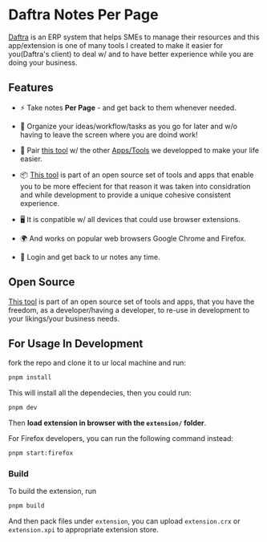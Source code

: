# Daftra Notes Per Page 

[Daftra](https://daftra.com/) is an ERP system that helps SMEs to manage their resources and this app/extension is one of many tools I created to make it easier for you(Daftra's client) to deal w/ and to have better experience while you are doing your business. 

## Features

- ⚡️ Take notes **Per Page** - and get back to them whenever needed.
- 💬 Organize your ideas/workflow/tasks as you go for later and w/o having to leave the screen where you are doind work!

- 🦾 Pair [this tool](https://www.app.org/) w/ the other [Apps/Tools](https://www.app.org/) we developped to make your life easier.  
- 📦 [This tool](./src/components) is part of an open source set of tools and apps that enable you to be more effecient for that reason it was taken into considration and while development to provide a unique cohesive consistent experience.
- 🖥 It is conpatible w/ all devices that could use browser extensions.
- 🌍 And works on popular web browsers Google Chrome and Firefox.
- 📃 Login and get back to ur notes any time.

## Open Source

[This tool](./src/components) is part of an open source set of tools and apps, that you have the freedom, as a developer/having a developer, to re-use in development to your likings/your business needs.

## For Usage In Development

fork the repo and clone it to ur local machine and run:


```bash
pnpm install
```

This will install all the dependecies, then you could run:

```bash
pnpm dev
```

Then **load extension in browser with the `extension/` folder**.

For Firefox developers, you can run the following command instead:

```bash
pnpm start:firefox
```

### Build

To build the extension, run

```bash
pnpm build
```

And then pack files under `extension`, you can upload `extension.crx` or `extension.xpi` to appropriate extension store.